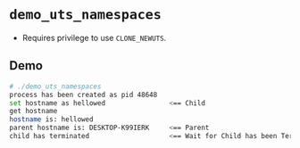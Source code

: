 # `demo_uts_namespaces`

* Requires privilege to use `CLONE_NEWUTS`.

## Demo

```bash
# ./demo_uts_namespaces
process has been created as pid 48648
set hostname as hellowed                <== Child
get hostname                            
hostname is: hellowed
parent hostname is: DESKTOP-K99IERK     <== Parent
child has terminated                    <== Wait for Child has been Terminated
```
